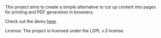 This project aims to create a simple alternative to cut up content into pages for printing and PDF generation in browsers.

Check out the demo <a href="http://fiduswriter.github.io/paginate-for-print">here</a>.

License:
The project is licensed under the LGPL v.3 license.
